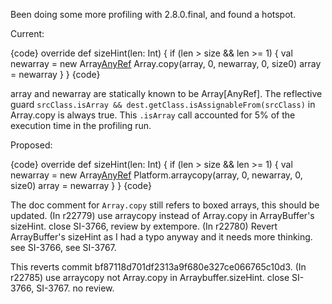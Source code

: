 Been doing some more profiling with 2.8.0.final, and found a hotspot.

Current:

{code}
  override def sizeHint(len: Int) {
    if (len > size && len >= 1) {
      val newarray = new Array[AnyRef](len)
      Array.copy(array, 0, newarray, 0, size0)
      array = newarray
    }
  }
{code}

array and newarray are statically known to be Array[AnyRef]. The reflective guard `srcClass.isArray && dest.getClass.isAssignableFrom(srcClass)` in Array.copy is always true. This `.isArray` call accounted for 5% of the execution time in the profiling run.

Proposed:

{code}
  override def sizeHint(len: Int) {
    if (len > size && len >= 1) {
      val newarray = new Array[AnyRef](len)
      Platform.arraycopy(array, 0, newarray, 0, size0)
      array = newarray
    }
  }
{code}

The doc comment for `Array.copy` still refers to boxed arrays, this should be updated.
(In r22779) use arraycopy instead of Array.copy in ArrayBuffer's sizeHint. close SI-3766, review by extempore.
(In r22780) Revert ArrayBuffer's sizeHint as I had a typo anyway and it needs more thinking. see SI-3766, see SI-3767.

This reverts commit bf87118d701df2313a9f680e327ce066765c10d3.
(In r22785) use arraycopy not Array.copy in Arraybuffer.sizeHint. close SI-3766, SI-3767. no review.
